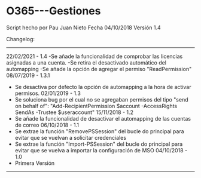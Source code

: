 # O365---Gestiones

Script hecho por Pau Juan Nieto
Fecha 04/10/2018
Versión 1.4

Changelog:
************************************************
22/02/2021 - 1.4
-Se añade la funcionalidad de comprobar las licencias asignadas a una cuenta.
-Se retira el desactivado automático del automapping
-Se añade la opción de agregar el permiso "ReadPermission"
08/07/2019 - 1.3.1
- Se desactiva por defecto la opción de automapping a la hora de activar permisos.
02/01/2019 - 1.3
- Se soluciona bug por el cual no se agregaban permisos del tipo "send on behalf of": "Add-RecipientPermission $account -AccessRights SendAs -Trustee $useraccount"
15/11/2018 - 1.2
- Se añade la funcionalidad de desactivar el automapping de las cuentas de correo
06/10/2018 - 1.1
- Se extrae la función "RemovePSSession" del bucle do principal para evitar que se vuelvan a solicitar credenciales
- Se extrae la función "Import-PSSession" del bucle do principal para evitar que se vuelva a importar la configuración de MSO
04/10/2018 - 1.0
- Primera Versión
************************************************ 

